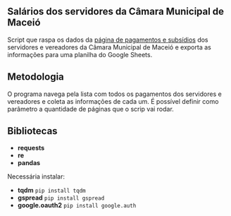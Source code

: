 ## Salários dos servidores da Câmara Municipal de Maceió
Script que raspa os dados da [página de pagamentos e subsídios](https://www.maceio.al.leg.br/transparencia/portal/salarios-subsidios) dos servidores e vereadores da Câmara Municipal de Maceió e exporta as informações para uma planilha do Google Sheets.

## Metodologia 
O programa navega pela lista com todos os pagamentos dos servidores e vereadores e coleta as informações de cada um. É possível definir como parâmetro a quantidade de páginas que o scrip vai rodar.

## Bibliotecas

* **requests** 
* **re** 
* **pandas**

Necessária instalar:
* **tqdm** `pip install tqdm`
* **gspread** `pip install gspread`
* **google.oauth2** `pip install google.auth`

